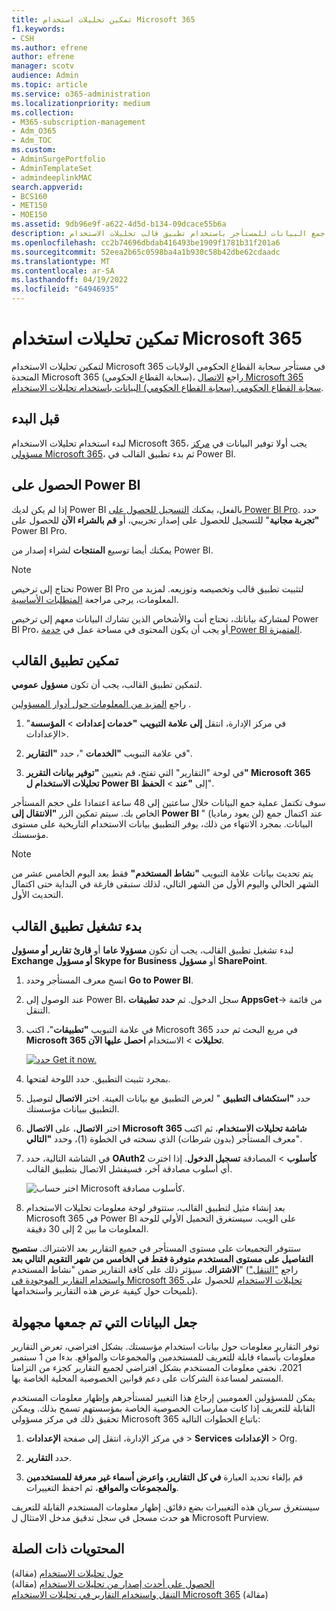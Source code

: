 ```yaml
---
title: تمكين تحليلات استخدام Microsoft 365
f1.keywords:
- CSH
ms.author: efrene
author: efrene
manager: scotv
audience: Admin
ms.topic: article
ms.service: o365-administration
ms.localizationpriority: medium
ms.collection:
- M365-subscription-management
- Adm_O365
- Adm_TOC
ms.custom:
- AdminSurgePortfolio
- AdminTemplateSet
- admindeeplinkMAC
search.appverid:
- BCS160
- MET150
- MOE150
ms.assetid: 9db96e9f-a622-4d5d-b134-09dcace55b6a
description: تعرف على كيفية البدء في جمع البيانات للمستأجر باستخدام تطبيق قالب تحليلات الاستخدام Microsoft 365 في Power BI.
ms.openlocfilehash: cc2b74696dbdab416493be1909f1781b31f201a6
ms.sourcegitcommit: 52eea2b65c0598ba4a1b930c58b42dbe62cdaadc
ms.translationtype: MT
ms.contentlocale: ar-SA
ms.lasthandoff: 04/19/2022
ms.locfileid: "64946935"
---
```

# <a name="enable-microsoft-365-usage-analytics"></a>تمكين تحليلات استخدام Microsoft 365

لتمكين تحليلات الاستخدام Microsoft 365 في مستأجر سحابة القطاع الحكومي الولايات المتحدة Microsoft 365 (سحابة القطاع الحكومي)، راجع [الاتصال Microsoft 365 سحابة القطاع الحكومي (سحابة القطاع الحكومي) البيانات باستخدام تحليلات الاستخدام](connect-to-gcc-data-with-usage-analytics.md).

## <a name="before-you-begin"></a>قبل البدء

لبدء استخدام تحليلات الاستخدام Microsoft 365، يجب أولا توفير البيانات في <a href="https://go.microsoft.com/fwlink/p/?linkid=2024339" target="_blank">مركز مسؤولي Microsoft 365</a>، ثم بدء تطبيق القالب في Power BI.

## <a name="get-power-bi"></a>الحصول على Power BI

إذا لم يكن لديك Power BI بالفعل، يمكنك [التسجيل للحصول على Power BI Pro](https://go.microsoft.com/fwlink/p/?linkid=845347). حدد **"تجربة مجانية**" للتسجيل للحصول على إصدار تجريبي، أو **قم بالشراء الآن** للحصول على Power BI Pro.


يمكنك أيضا توسيع **المنتجات** لشراء إصدار من Power BI.

> [!NOTE]
> تحتاج إلى ترخيص Power BI Pro لتثبيت تطبيق قالب وتخصيصه وتوزيعه. لمزيد من المعلومات، يرجى مراجعة [المتطلبات الأساسية](/power-bi/service-template-apps-install-distribute?source=docs#prerequisites).

لمشاركة بياناتك، تحتاج أنت والأشخاص الذين تشارك البيانات معهم إلى ترخيص Power BI Pro، أو يجب أن يكون المحتوى في مساحة عمل في [خدمة Power BI المتميزة](/power-bi/service-premium-what-is).

## <a name="enable-the-template-app"></a>تمكين تطبيق القالب

لتمكين تطبيق القالب، يجب أن تكون **مسؤول عمومي**.

راجع [المزيد من المعلومات حول أدوار المسؤولين](../add-users/about-admin-roles.md) .

1. في مركز الإدارة، انتقل **إلى علامة التبويب** **"خدمات إعدادات** \> **المؤسسة**" الإعدادات\>.

2. في علامة التبويب **"الخدمات** "، حدد  **"التقارير**".

3. في لوحة "التقارير" التي تفتح، قم بتعيين **"توفير بيانات التقرير" Microsoft 365 تحليلات الاستخدام ل Power BI** إلى **"عند** \> **الحفظ**".

سوف تكتمل عملية جمع البيانات خلال ساعتين إلى 48 ساعة اعتمادا على حجم المستأجر الخاص بك. سيتم تمكين الزر **"الانتقال إلى Power BI** " (لن يعود رماديا) عند اكتمال جمع البيانات. بمجرد الانتهاء من ذلك، يوفر التطبيق بيانات الاستخدام التاريخية على مستوى مؤسستك. 

> [!NOTE]
> يتم تحديث بيانات علامة التبويب **"نشاط المستخدم"** فقط بعد اليوم الخامس عشر من الشهر الحالي واليوم الأول من الشهر التالي، لذلك ستبقى فارغة في البداية حتى اكتمال التحديث الأول.

## <a name="start-the-template-app"></a>بدء تشغيل تطبيق القالب

لبدء تشغيل تطبيق القالب، يجب أن تكون **مسؤولا عاما** أو **قارئ تقارير** **أو مسؤول Exchange** **أو مسؤول Skype for Business** أو **مسؤول SharePoint**.

1. انسخ معرف المستأجر وحدد **Go to Power BI**.

2. عند الوصول إلى Power BI، سجل الدخول. ثم **حدد** **تطبيقات AppsGet**-> من قائمة التنقل.

3. في علامة التبويب **"تطبيقات**"، اكتب Microsoft 365 في مربع البحث ثم حدد **Microsoft 365 تحليلات** \> الاستخدام **احصل عليها الآن**.

    [![حدد Get it now.](../../media/78102250-9874-4a32-8365-436f13560b52.png)](https://app.powerbi.com/groups/me/getapps/services/cia_microsoft365.microsoft-365-usage-analytics)

4. بمجرد تثبيت التطبيق. حدد اللوحة لفتحها.

5. حدد **"استكشاف التطبيق** " لعرض التطبيق مع بيانات العينة. اختر **الاتصال** لتوصيل التطبيق ببيانات مؤسستك.

6. اختر **الاتصال**، على **الاتصال Microsoft 365 شاشة تحليلات الاستخدام**، ثم اكتب معرف المستأجر (بدون شرطات) الذي نسخته في الخطوة (1)، وحدد **"التالي**".

7. في الشاشة التالية، حدد **OAuth2** **كأسلوب** \> المصادقة **تسجيل الدخول**. إذا اخترت أي أسلوب مصادقة آخر، فسيفشل الاتصال بتطبيق القالب.

    ![اختر حساب Microsoft كأسلوب مصادقة.](../../media/ab6f0463-c3f7-4088-a605-67c699fa86adnew.png)

8. بعد إنشاء مثيل لتطبيق القالب، ستتوفر لوحة معلومات تحليلات الاستخدام Microsoft 365 في Power BI على الويب. سيستغرق التحميل الأولي للوحة المعلومات ما بين 2 إلى 30 دقيقة.

ستتوفر التجميعات على مستوى المستأجر في جميع التقارير بعد الاشتراك. **ستصبح التفاصيل على مستوى المستخدم متوفرة فقط في الخامس من شهر التقويم التالي بعد الاشتراك**. سيؤثر ذلك على كافة التقارير ضمن "نشاط المستخدم" (راجع ["التنقل" واستخدام التقارير الموجودة في Microsoft 365 تحليلات الاستخدام](navigate-and-utilize-reports.md) للحصول على تلميحات حول كيفية عرض هذه التقارير واستخدامها).

## <a name="make-the-collected-data-anonymous"></a>جعل البيانات التي تم جمعها مجهولة

توفر التقارير معلومات حول بيانات استخدام مؤسستك. بشكل افتراضي، تعرض التقارير معلومات بأسماء قابلة للتعريف للمستخدمين والمجموعات والمواقع. بدءا من 1 سبتمبر 2021، نخفي معلومات المستخدم بشكل افتراضي لجميع التقارير كجزء من التزامنا المستمر لمساعدة الشركات على دعم قوانين الخصوصية المحلية الخاصة بها.
  
يمكن للمسؤولين العموميين إرجاع هذا التغيير لمستأجرهم وإظهار معلومات المستخدم القابلة للتعريف إذا كانت ممارسات الخصوصية الخاصة بمؤسستهم تسمح بذلك. ويمكن تحقيق ذلك في مركز مسؤولي Microsoft 365 باتباع الخطوات التالية:
  
1. في مركز الإدارة، انتقل إلى صفحة **الإعدادات** \> **Services** **الإعدادات** \> Org.

2. حدد **التقارير**. 
  
3. قم بإلغاء تحديد العبارة **في كل التقارير، واعرض أسماء غير معرفة للمستخدمين والمجموعات والمواقع**، ثم احفظ التغييرات.  
  
سيستغرق سريان هذه التغييرات بضع دقائق. إظهار معلومات المستخدم القابلة للتعريف هو حدث مسجل في سجل تدقيق مدخل الامتثال ل Microsoft Purview.   

## <a name="related-content"></a>المحتويات ذات الصلة

[حول تحليلات الاستخدام](usage-analytics.md) (مقالة)\
[الحصول على أحدث إصدار من تحليلات الاستخدام](get-the-latest-version-of-usage-analytics.md) (مقالة)\
[التنقل واستخدام التقارير في تحليلات الاستخدام Microsoft 365](navigate-and-utilize-reports.md) (مقالة)
